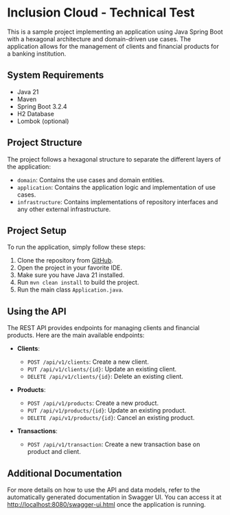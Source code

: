 # Inclusion Cloud - Technical Test

This is a sample project implementing an application using Java Spring Boot with a hexagonal architecture and domain-driven use cases.
The application allows for the management of clients and financial products for a banking institution.

## System Requirements

- Java 21
- Maven
- Spring Boot 3.2.4
- H2 Database
- Lombok (optional)

## Project Structure

The project follows a hexagonal structure to separate the different layers of the application:

- `domain`: Contains the use cases and domain entities.
- `application`: Contains the application logic and implementation of use cases.
- `infrastructure`: Contains implementations of repository interfaces and any other external infrastructure.

## Project Setup

To run the application, simply follow these steps:

1. Clone the repository from [GitHub](https://github.com/AZapata27/quind-prueba-tecnica.git).
2. Open the project in your favorite IDE.
3. Make sure you have Java 21 installed.
4. Run `mvn clean install` to build the project.
5. Run the main class `Application.java`.

## Using the API

The REST API provides endpoints for managing clients and financial products. Here are the main available endpoints:

- **Clients**:
    - `POST /api/v1/clients`: Create a new client.
    - `PUT /api/v1/clients/{id}`: Update an existing client.
    - `DELETE /api/v1/clients/{id}`: Delete an existing client.

- **Products**:
    - `POST /api/v1/products`: Create a new product.
    - `PUT /api/v1/products/{id}`: Update an existing product.
    - `DELETE /api/v1/products/{id}`: Cancel an existing product.
  
- **Transactions**:
    - `POST /api/v1/transaction`: Create a new transaction base on product and client.

## Additional Documentation

For more details on how to use the API and data models, refer to the automatically generated documentation in Swagger UI. 
You can access it at [http://localhost:8080/swagger-ui.html](http://localhost:8080/swagger-ui.html) once the application is running.
